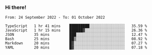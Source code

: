 ### Hi there!

<!--START_SECTION:waka-->

```text
From: 24 September 2022 - To: 01 October 2022

TypeScript   1 hr 41 mins    █████████░░░░░░░░░░░░░░░░   35.59 %
JavaScript   1 hr 15 mins    ██████▓░░░░░░░░░░░░░░░░░░   26.36 %
JSON         35 mins         ███░░░░░░░░░░░░░░░░░░░░░░   12.47 %
Bash         25 mins         ██▒░░░░░░░░░░░░░░░░░░░░░░   08.92 %
Markdown     20 mins         █▓░░░░░░░░░░░░░░░░░░░░░░░   07.27 %
YAML         20 mins         █▓░░░░░░░░░░░░░░░░░░░░░░░   07.18 %
```

<!--END_SECTION:waka-->
